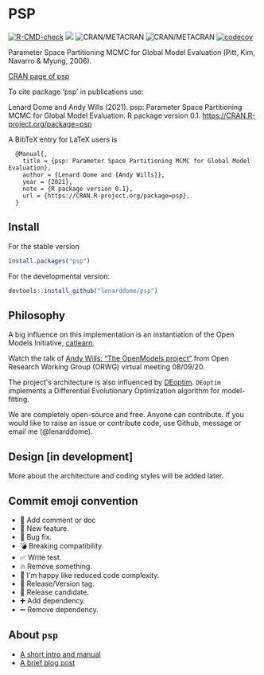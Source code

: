 # PSP

[![R-CMD-check](https://github.com/lenarddome/psp/actions/workflows/main.yml/badge.svg)](https://github.com/lenarddome/psp/actions/workflows/main.yml)
[![](https://cranlogs.r-pkg.org/badges/grand-total/psp)](https://cran.r-project.org/package=psp)
![CRAN/METACRAN](https://img.shields.io/cran/v/psp)
![CRAN/METACRAN](https://img.shields.io/cran/l/psp)
[![codecov](https://codecov.io/gh/lenarddome/psp/branch/main/graph/badge.svg?token=XS0CEOS74M)](https://codecov.io/gh/lenarddome/psp)

Parameter Space Partitioning MCMC for Global Model Evaluation (Pitt, Kim, Navarro
& Myung, 2006).

[CRAN page of psp](https://CRAN.R-project.org/package=psp)

To cite package ‘psp’ in publications use:

  Lenard Dome and Andy Wills (2021). psp: Parameter Space Partitioning
  MCMC for Global Model Evaluation. R package version 0.1.
  https://CRAN.R-project.org/package=psp

A BibTeX entry for LaTeX users is

```
  @Manual{,
    title = {psp: Parameter Space Partitioning MCMC for Global Model Evaluation},
    author = {Lenard Dome and {Andy Wills}},
    year = {2021},
    note = {R package version 0.1},
    url = {https://CRAN.R-project.org/package=psp},
  }
```

## Install

For the stable version

```r
install.packages("psp")
```

For the developmental version:

```r
devtools::install_github("lenarddome/psp")
```

## Philosophy

A big influence on this implementation is an instantiation of the Open Models
Initiative, [catlearn](https://github.com/ajwills72/catlearn).

Watch the talk of [Andy Wills: “The OpenModels project”](https://youtu.be/SfqkqEYagJU)
from Open Research Working Group (ORWG) virtual meeting 08/09/20.

The project's architecture is also influenced by [DEoptim](https://github.com/ArdiaD/DEoptim).
`DEoptim` implements a Differential Evolutionary Optimization algorithm for
model-fitting.

We are completely open-source and free. Anyone can contribute. If you would
like to raise an issue or contribute code, use Github, message or email me
(@lenarddome).

## Design [in development]

More about the architecture and coding styles will be added later.

## Commit emoji convention

- :memo: Add comment or doc
- :gift: New feature.
- :bug: Bug fix.
- :bomb: Breaking compatibility.
- :white_check_mark: Write test.
- :fire: Remove something.
- :beer: I'm happy like reduced code complexity.
- :bookmark: Release/Version tag.
- :construction: Release candidate.
- :heavy_plus_sign: Add dependency.
- :heavy_minus_sign: Remove dependency.


## About `psp`

- [A short intro and manual](https://lenarddome.github.io/software/psp/)
- [A brief blog post](https://www.andywills.info/2021-06-23-psp/)
